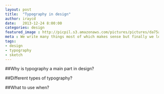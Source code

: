 ```yaml
---
layout: post
title:  "Typography in design"
author: iraycd
date:   2013-12-24 8:00:00
categories: design
featured_image : http://picpil.s3.amazonaws.com/pictures/pictures/da75a6e0978f4e3490fe93be01256f1d139604124975.jpg
meta : We write many things most of which makes sense but finally we loose the users because of it's representation. Typography is the solution
tags:
- design
- typography
- sketch
---
```


##Why is typography a main part in design?

##Different types of typography?

##What to use when?
